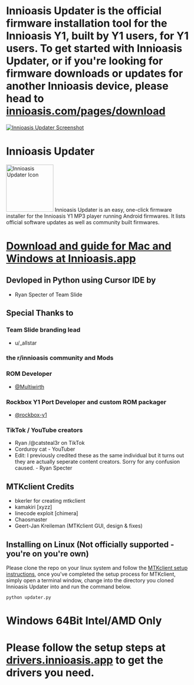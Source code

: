 # Innioasis Updater is the official firmware installation tool for the Innioasis Y1, built by Y1 users, for Y1 users. To get started with Innioasis Updater, or if you're looking for firmware downloads or updates for another Innioasis device, please head to [innioasis.com/pages/download](https://innioasis.com/pages/download)

[<img src="https://innioasis.app/mtkclient/gui/images/screenshot.jpg" alt="Innioasis Updater Screenshot"/>](https://innioasis.com/pages/download)

# Innioasis Updater
<img src="mtkclient/gui/images/icon.png" alt="Innioasis Updater Icon" width="128"/>
Innioasis Updater is an easy, one-click firmware installer for the Innioasis Y1 MP3 player running Android firmwares. It lists official software updates as well as community built firmwares.

# [Download and guide for Mac and Windows at Innioasis.app](https://innioasis.app)

## Devloped in Python using Cursor IDE by
- Ryan Specter of Team Slide

## Special Thanks to

### Team Slide branding lead
- u/_allstar
  
### the r/innioasis community and Mods

### ROM Developer
 - [@Multiwirth](https://www.github.com/multiwirth)

### Rockbox Y1 Port Developer and custom ROM packager
 - [@rockbox-y1](https://www.github.com/rockbox-y1)
 ### TikTok / YouTube creators
- Ryan /@catsteal3r on TikTok
- Corduroy cat - YouTuber
- Edit: I previously credited these as the same individual but it turns out they are actually seperate content creators. Sorry for any confusion caused. - Ryan Specter 
## MTKclient Credits

- bkerler for creating mtkclient
- kamakiri [xyzz]
- linecode exploit [chimera]
- Chaosmaster
- Geert-Jan Kreileman (MTKclient GUI, design & fixes)

## Installing on Linux (Not officially supported - you're on you're own)

Please clone the repo on your linux system and follow the [MTKclient setup instructions](https://github.com/bkerler/mtkclient), once you've completed the setup process for MTKclient, simply open a terminal window, change into the directory you cloned Innioasis Updater into and run the command below.

```
python updater.py
```





















# Windows 64Bit Intel/AMD Only 
# Please follow the setup steps at [drivers.innioasis.app](https://innioasis.app) to get the drivers you need.
